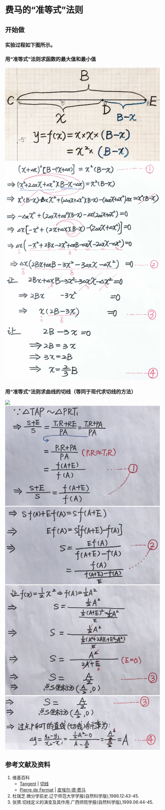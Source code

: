 # 费马的“准等式”法则

## 开始做

### 实验过程如下图所示。

### 用“准等式”法则求函数的最大值和最小值

![](/images/微分/过曲线上某一点的切线/费马的“准等式”法则/1a1.jpg)
![](/images/微分/过曲线上某一点的切线/费马的“准等式”法则/1a2.jpg)
![](/images/微分/过曲线上某一点的切线/费马的“准等式”法则/1a3.jpg)
![](/images/微分/过曲线上某一点的切线/费马的“准等式”法则/1a4.jpg)

### 用“准等式”法则求曲线的切线（等同于现代求切线的方法）

![](/images/微分/过曲线上某一点的切线/费马的“准等式”法则/2a1.jpg)
![](/images/微分/过曲线上某一点的切线/费马的“准等式”法则/2a2.jpg)
![](/images/微分/过曲线上某一点的切线/费马的“准等式”法则/2a3.jpg)
![](/images/微分/过曲线上某一点的切线/费马的“准等式”法则/2a4.jpg)
![](/images/微分/过曲线上某一点的切线/费马的“准等式”法则/2a5.jpg)

## 参考文献及资料

1. 维基百科
	- [Tangent](https://en.wikipedia.org/wiki/Tangent) | [切线](https://zh.wikipedia.org/wiki/%E5%88%87%E7%BA%BF) 
	- [Pierre de Fermat](https://en.wikipedia.org/wiki/Pierre_de_Fermat) | [皮埃尔·德·费马](https://zh.wikipedia.org/wiki/%E7%9A%AE%E5%9F%83%E7%88%BE%C2%B7%E5%BE%B7%C2%B7%E8%B2%BB%E9%A6%AC) 
2. 杜瑞芝.微分学前史.辽宁师范大学学报(自然科学版),1986.12:43-45.  	
3. 张赟.切线定义的演变及其作用.广西师院学报(自然科学版),1999.06:44-45.

